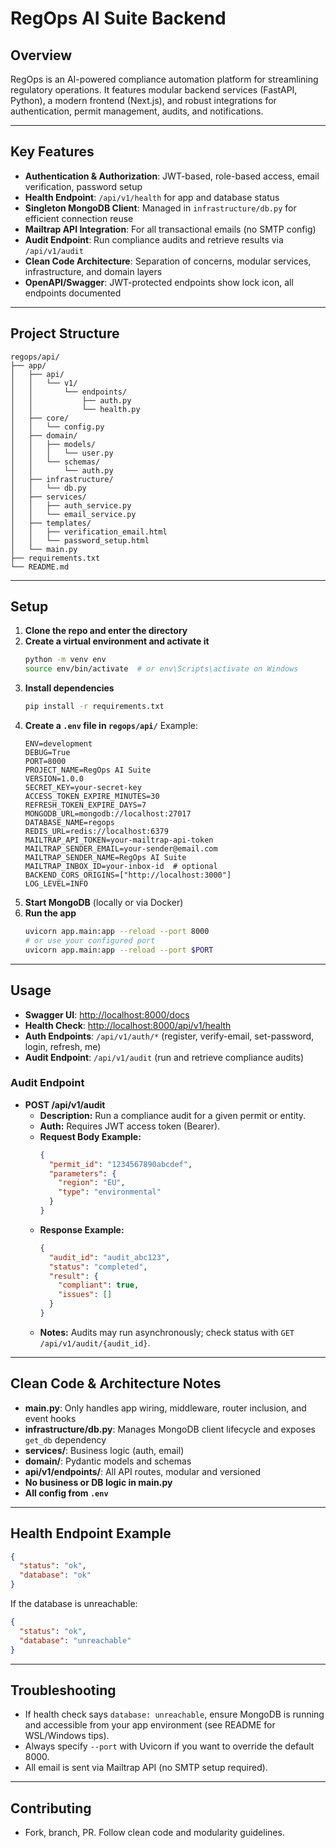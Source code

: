 # RegOps AI Suite Backend

## Overview
RegOps is an AI-powered compliance automation platform for streamlining regulatory operations. It features modular backend services (FastAPI, Python), a modern frontend (Next.js), and robust integrations for authentication, permit management, audits, and notifications.

---

## Key Features
- **Authentication & Authorization**: JWT-based, role-based access, email verification, password setup
- **Health Endpoint**: `/api/v1/health` for app and database status
- **Singleton MongoDB Client**: Managed in `infrastructure/db.py` for efficient connection reuse
- **Mailtrap API Integration**: For all transactional emails (no SMTP config)
- **Audit Endpoint**: Run compliance audits and retrieve results via `/api/v1/audit`
- **Clean Code Architecture**: Separation of concerns, modular services, infrastructure, and domain layers
- **OpenAPI/Swagger**: JWT-protected endpoints show lock icon, all endpoints documented

---

## Project Structure
```
regops/api/
├── app/
│   ├── api/
│   │   └── v1/
│   │       └── endpoints/
│   │           ├── auth.py
│   │           └── health.py
│   ├── core/
│   │   └── config.py
│   ├── domain/
│   │   ├── models/
│   │   │   └── user.py
│   │   └── schemas/
│   │       └── auth.py
│   ├── infrastructure/
│   │   └── db.py
│   ├── services/
│   │   ├── auth_service.py
│   │   └── email_service.py
│   ├── templates/
│   │   ├── verification_email.html
│   │   └── password_setup.html
│   └── main.py
├── requirements.txt
└── README.md
```

---

## Setup

1. **Clone the repo and enter the directory**
2. **Create a virtual environment and activate it**
   ```bash
   python -m venv env
   source env/bin/activate  # or env\Scripts\activate on Windows
   ```
3. **Install dependencies**
   ```bash
   pip install -r requirements.txt
   ```
4. **Create a `.env` file in `regops/api/`**
   Example:
   ```env
   ENV=development
   DEBUG=True
   PORT=8000
   PROJECT_NAME=RegOps AI Suite
   VERSION=1.0.0
   SECRET_KEY=your-secret-key
   ACCESS_TOKEN_EXPIRE_MINUTES=30
   REFRESH_TOKEN_EXPIRE_DAYS=7
   MONGODB_URL=mongodb://localhost:27017
   DATABASE_NAME=regops
   REDIS_URL=redis://localhost:6379
   MAILTRAP_API_TOKEN=your-mailtrap-api-token
   MAILTRAP_SENDER_EMAIL=your-sender@email.com
   MAILTRAP_SENDER_NAME=RegOps AI Suite
   MAILTRAP_INBOX_ID=your-inbox-id  # optional
   BACKEND_CORS_ORIGINS=["http://localhost:3000"]
   LOG_LEVEL=INFO
   ```
5. **Start MongoDB** (locally or via Docker)
6. **Run the app**
   ```bash
   uvicorn app.main:app --reload --port 8000
   # or use your configured port
   uvicorn app.main:app --reload --port $PORT
   ```

---

## Usage
- **Swagger UI**: [http://localhost:8000/docs](http://localhost:8000/docs)
- **Health Check**: [http://localhost:8000/api/v1/health](http://localhost:8000/api/v1/health)
- **Auth Endpoints**: `/api/v1/auth/*` (register, verify-email, set-password, login, refresh, me)
- **Audit Endpoint**: `/api/v1/audit` (run and retrieve compliance audits)

### Audit Endpoint

- **POST /api/v1/audit**
  - **Description:** Run a compliance audit for a given permit or entity.
  - **Auth:** Requires JWT access token (Bearer).
  - **Request Body Example:**
    ```json
    {
      "permit_id": "1234567890abcdef",
      "parameters": {
        "region": "EU",
        "type": "environmental"
      }
    }
    ```
  - **Response Example:**
    ```json
    {
      "audit_id": "audit_abc123",
      "status": "completed",
      "result": {
        "compliant": true,
        "issues": []
      }
    }
    ```
  - **Notes:** Audits may run asynchronously; check status with `GET /api/v1/audit/{audit_id}`.

---

## Clean Code & Architecture Notes
- **main.py**: Only handles app wiring, middleware, router inclusion, and event hooks
- **infrastructure/db.py**: Manages MongoDB client lifecycle and exposes `get_db` dependency
- **services/**: Business logic (auth, email)
- **domain/**: Pydantic models and schemas
- **api/v1/endpoints/**: All API routes, modular and versioned
- **No business or DB logic in main.py**
- **All config from `.env`**

---

## Health Endpoint Example
```json
{
  "status": "ok",
  "database": "ok"
}
```
If the database is unreachable:
```json
{
  "status": "ok",
  "database": "unreachable"
}
```

---

## Troubleshooting
- If health check says `database: unreachable`, ensure MongoDB is running and accessible from your app environment (see README for WSL/Windows tips).
- Always specify `--port` with Uvicorn if you want to override the default 8000.
- All email is sent via Mailtrap API (no SMTP setup required).

---

## Contributing
- Fork, branch, PR. Follow clean code and modularity guidelines.